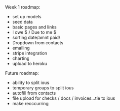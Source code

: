 Week 1 roadmap:
- set up models
- seed data
- basic pages and links
- I owe $ / Due to me $
- sorting date/amnt paid/
- Dropdown from contacts
- emailing
- stripe integration
- charting
- upload to heroku

Future roadmap:
- ability to split ious
- temporary groups to split ious
- autofill from contacts
- file upload for checks / docs / invoices...tie to ious
- make reoccurring

